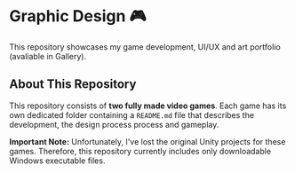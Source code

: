 # Graphic Design 🎮

This repository showcases my game development, UI/UX and art portfolio (avaliable in Gallery).

## About This Repository

This repository consists of **two fully made video games**. Each game has its own dedicated folder containing a `README.md` file that describes the development, the design process process and gameplay.

**Important Note:** Unfortunately, I've lost the original Unity projects for these games. Therefore, this repository currently includes only downloadable Windows executable files.

